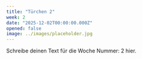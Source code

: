 ```yaml
---
title: "Türchen 2"
week: 2
date: "2025-12-02T00:00:00.000Z"
opened: false
image: ../images/placeholder.jpg
---
```


Schreibe deinen Text für die Woche Nummer: 2 hier.
